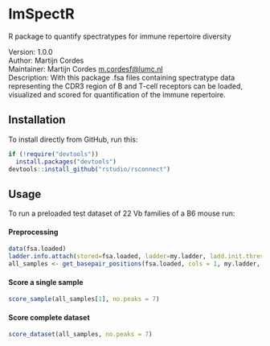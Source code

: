 # ImSpectR
R package to quantify spectratypes for immune repertoire diversity

Version: 1.0.0<br>
Author: Martijn Cordes<br>
Maintainer: Martijn Cordes <m.cordesf@lumc.nl><br>
Description: With this package .fsa files containing spectratype data representing the CDR3 region of B and T-cell receptors can be loaded, visualized and scored for quantification of the immune repertoire. 

## Installation

To install directly from GitHub, run this:

```r
if (!require("devtools"))
  install.packages("devtools")
devtools::install_github("rstudio/rsconnect")
```

## Usage

To run a preloaded test dataset of 22 Vb families of a B6 mouse run:

#### Preprocessing

```r
data(fsa.loaded)
ladder.info.attach(stored=fsa.loaded, ladder=my.ladder, ladd.init.thresh=1000, draw=F,method="iter2")
all_samples <- get_basepair_positions(fsa.loaded, cols = 1, my.ladder, channel.ladder=NULL,  init.thresh=1750, ladd.init.thresh=1000)
```
#### Score a single sample 

```r
score_sample(all_samples[1], no.peaks = 7)
```
#### Score complete dataset

```r
score_dataset(all_samples, no.peaks = 7)
```
